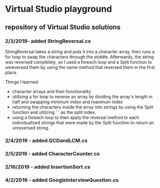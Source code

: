 # Virtual Studio playground

## repository of Virtual Studio solutions

### 2/3/2019- added StringReversal.cs

StringReversal takes a string and puts it into a character array, then runs a for loop to swap the characters through the middle. Afterwards, the string was reversed completely, so I used a foreach loop and a Split function to unreversed them by using the same method that reversed them in the first place.

Things I learned:
- character arrays and their functionality
- utilizing a for loop to reverse an array by dividing the array's length in half and swapping minimum index and maximum index
- returning the characters inside the array into strings by using the Split function and utilizing ' ' as the split index.
- using a foreach loop to then apply the reversal method to each individualized strings that were made by the Split function to return an unreversed string.

### 2/4/2019 - added GCDandLCM.cs

### 2/5/2019 - added CharacterCounter.cs

### 2/16/2019 - added InsertionSort.cs

### 4/2/2019 - added GoogleInterviewQuestion.cs